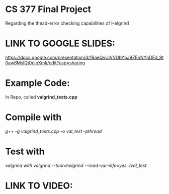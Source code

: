 # CS 377 Final Project
Regarding the thead-error checking capabilities of Helgrind
# LINK TO GOOGLE SLIDES:
https://docs.google.com/presentation/d/1BaeQvUlVVUbYbJ9ZEoNYnDEd_9t0aw6MslQt0oloXmk/edit?usp=sharing
# Example Code: 
In Repo, called **valgrind_tests.cpp**
# Compile with
_g++ -g valgrind_tests.cpp -o val_test -pthread_
# Test with
_valgrind with valgrind --tool=helgrind --read-var-info=yes ./val_test_
# LINK TO VIDEO:
